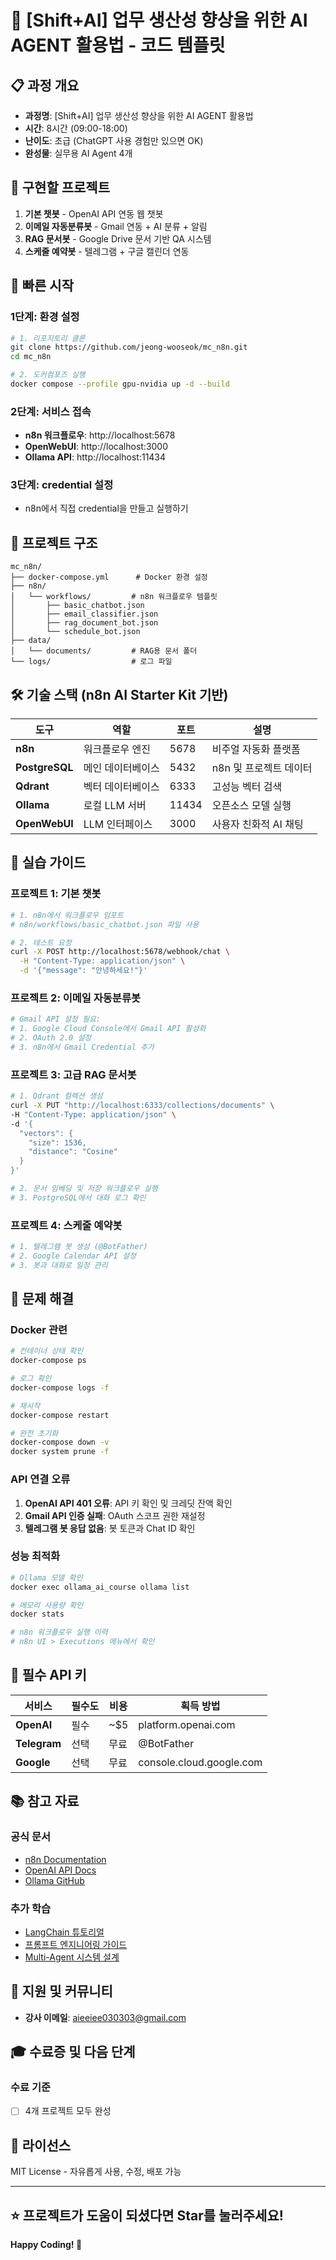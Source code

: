 # 🤖 [Shift+AI] 업무 생산성 향상을 위한 AI AGENT 활용법 - 코드 템플릿

## 📋 과정 개요

- **과정명**: [Shift+AI] 업무 생산성 향상을 위한 AI AGENT 활용법
- **시간**: 8시간 (09:00-18:00)
- **난이도**: 초급 (ChatGPT 사용 경험만 있으면 OK)
- **완성물**: 실무용 AI Agent 4개

## 🎯 구현할 프로젝트

1. **기본 챗봇** - OpenAI API 연동 웹 챗봇
2. **이메일 자동분류봇** - Gmail 연동 + AI 분류 + 알림
3. **RAG 문서봇** - Google Drive 문서 기반 QA 시스템
4. **스케줄 예약봇** - 텔레그램 + 구글 캘린더 연동

## 🚀 빠른 시작

### 1단계: 환경 설정
```bash
# 1. 리포지토리 클론
git clone https://github.com/jeong-wooseok/mc_n8n.git
cd mc_n8n

# 2. 도커컴포즈 실행
docker compose --profile gpu-nvidia up -d --build
```

### 2단계: 서비스 접속
- **n8n 워크플로우**: http://localhost:5678
- **OpenWebUI**: http://localhost:3000  
- **Ollama API**: http://localhost:11434

### 3단계: credential 설정
- n8n에서 직접 credential을 만들고 실행하기

## 📁 프로젝트 구조

```
mc_n8n/
├── docker-compose.yml      # Docker 환경 설정
├── n8n/
│   └── workflows/         # n8n 워크플로우 템플릿
│       ├── basic_chatbot.json
│       ├── email_classifier.json
│       ├── rag_document_bot.json
│       └── schedule_bot.json
├── data/
│   └── documents/         # RAG용 문서 폴더
└── logs/                  # 로그 파일
```

## 🛠️ 기술 스택 (n8n AI Starter Kit 기반)

| 도구 | 역할 | 포트 | 설명 |
|------|------|------|------|
| **n8n** | 워크플로우 엔진 | 5678 | 비주얼 자동화 플랫폼 |
| **PostgreSQL** | 메인 데이터베이스 | 5432 | n8n 및 프로젝트 데이터 |
| **Qdrant** | 벡터 데이터베이스 | 6333 | 고성능 벡터 검색 |
| **Ollama** | 로컬 LLM 서버 | 11434 | 오픈소스 모델 실행 |
| **OpenWebUI** | LLM 인터페이스 | 3000 | 사용자 친화적 AI 채팅 |

## 📖 실습 가이드

### 프로젝트 1: 기본 챗봇
```bash
# 1. n8n에서 워크플로우 임포트
# n8n/workflows/basic_chatbot.json 파일 사용

# 2. 테스트 요청
curl -X POST http://localhost:5678/webhook/chat \
  -H "Content-Type: application/json" \
  -d '{"message": "안녕하세요!"}'
```

### 프로젝트 2: 이메일 자동분류봇
```bash
# Gmail API 설정 필요:
# 1. Google Cloud Console에서 Gmail API 활성화
# 2. OAuth 2.0 설정
# 3. n8n에서 Gmail Credential 추가
```

### 프로젝트 3: 고급 RAG 문서봇
```bash
# 1. Qdrant 컬렉션 생성
curl -X PUT "http://localhost:6333/collections/documents" \
-H "Content-Type: application/json" \
-d '{
  "vectors": {
    "size": 1536,
    "distance": "Cosine"
  }
}'

# 2. 문서 임베딩 및 저장 워크플로우 실행
# 3. PostgreSQL에서 대화 로그 확인
```

### 프로젝트 4: 스케줄 예약봇
```bash
# 1. 텔레그램 봇 생성 (@BotFather)
# 2. Google Calendar API 설정
# 3. 봇과 대화로 일정 관리
```

## 🔧 문제 해결

### Docker 관련
```bash
# 컨테이너 상태 확인
docker-compose ps

# 로그 확인
docker-compose logs -f

# 재시작
docker-compose restart

# 완전 초기화
docker-compose down -v
docker system prune -f
```

### API 연결 오류
1. **OpenAI API 401 오류**: API 키 확인 및 크레딧 잔액 확인
2. **Gmail API 인증 실패**: OAuth 스코프 권한 재설정
3. **텔레그램 봇 응답 없음**: 봇 토큰과 Chat ID 확인

### 성능 최적화
```bash
# Ollama 모델 확인
docker exec ollama_ai_course ollama list

# 메모리 사용량 확인
docker stats

# n8n 워크플로우 실행 이력
# n8n UI > Executions 메뉴에서 확인
```

## 🔑 필수 API 키

| 서비스 | 필수도 | 비용 | 획득 방법 |
|--------|--------|------|-----------|
| **OpenAI** | 필수 | ~$5 | platform.openai.com |
| **Telegram** | 선택 | 무료 | @BotFather |
| **Google** | 선택 | 무료 | console.cloud.google.com |

## 📚 참고 자료

### 공식 문서
- [n8n Documentation](https://docs.n8n.io)
- [OpenAI API Docs](https://platform.openai.com/docs)
- [Ollama GitHub](https://github.com/ollama/ollama)

### 추가 학습
- [LangChain 튜토리얼](https://python.langchain.com)
- [프롬프트 엔지니어링 가이드](https://www.promptingguide.ai)
- [Multi-Agent 시스템 설계](https://github.com/microsoft/autogen)

## 💬 지원 및 커뮤니티

- **강사 이메일**: aieeiee030303@gmail.com

## 🎓 수료증 및 다음 단계

### 수료 기준
- [ ] 4개 프로젝트 모두 완성

## 📄 라이선스

MIT License - 자유롭게 사용, 수정, 배포 가능

---

## ⭐ 프로젝트가 도움이 되셨다면 Star를 눌러주세요!

**Happy Coding! 🚀** 